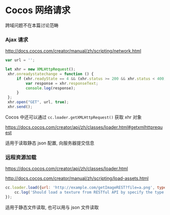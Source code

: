 # Cocos 网络请求



跨域问题不在本篇讨论范畴



### Ajax 请求

http://docs.cocos.com/creator/manual/zh/scripting/network.html

```js
var url = ''; 

let xhr = new XMLHttpRequest();
 xhr.onreadystatechange = function () {
     if (xhr.readyState == 4 && (xhr.status >= 200 && xhr.status < 400)) {
         var response = xhr.responseText;
         console.log(response);
     }
 };
 xhr.open("GET", url, true);
 xhr.send();
```



Cocos 中还可以通过 `cc.loader.getXMLHttpRequest()` 获取 xhr 对象

https://docs.cocos.com/creator/api/zh/classes/loader.html#getxmlhttprequest



适用于读取静态 json 配置, 向服务器提交信息





### 远程资源加载

https://docs.cocos.com/creator/api/zh/classes/loader.html

http://docs.cocos.com/creator/manual/zh/scripting/load-assets.html

```js
cc.loader.load({url: 'http://example.com/getImageREST?file=a.png', type: 'png'}, function (err, tex) {
    cc.log('Should load a texture from RESTful API by specify the type: ' + (tex instanceof cc.Texture2D));
});
```

适用于静态文件读取, 也可以用与 json 文件读取